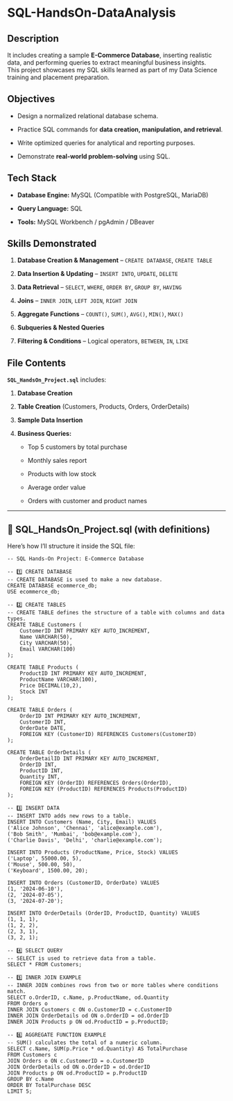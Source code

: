 # SQL-HandsOn-DataAnalysis

## Description

It includes creating a sample **E-Commerce Database**, inserting realistic data, and performing queries to extract meaningful business insights.  
This project showcases my SQL skills learned as part of my Data Science training and placement preparation.

## Objectives

- Design a normalized relational database schema.
  
- Practice SQL commands for **data creation, manipulation, and retrieval**.
  
- Write optimized queries for analytical and reporting purposes.
  
- Demonstrate **real-world problem-solving** using SQL.


## Tech Stack

- **Database Engine:** MySQL (Compatible with PostgreSQL, MariaDB)
  
- **Query Language:** SQL
  
- **Tools:** MySQL Workbench / pgAdmin / DBeaver


## Skills Demonstrated

1. **Database Creation & Management** – `CREATE DATABASE`, `CREATE TABLE`
   
2. **Data Insertion & Updating** – `INSERT INTO`, `UPDATE`, `DELETE`
   
3. **Data Retrieval** – `SELECT`, `WHERE`, `ORDER BY`, `GROUP BY`, `HAVING`
   
4. **Joins** – `INNER JOIN`, `LEFT JOIN`, `RIGHT JOIN`
   
5. **Aggregate Functions** – `COUNT()`, `SUM()`, `AVG()`, `MIN()`, `MAX()`
    
6. **Subqueries & Nested Queries**
    
7. **Filtering & Conditions** – Logical operators, `BETWEEN`, `IN`, `LIKE`


## File Contents

**`SQL_HandsOn_Project.sql`** includes:

1. **Database Creation**
   
2. **Table Creation** (Customers, Products, Orders, OrderDetails)
   
3. **Sample Data Insertion**
   
4. **Business Queries:**
   
   - Top 5 customers by total purchase
     
   - Monthly sales report
     
   - Products with low stock
     
   - Average order value
     
   - Orders with customer and product names


---

## **📄 SQL_HandsOn_Project.sql (with definitions)**

Here’s how I’ll structure it inside the SQL file:

```
-- SQL Hands-On Project: E-Commerce Database

-- 1️⃣ CREATE DATABASE
-- CREATE DATABASE is used to make a new database.
CREATE DATABASE ecommerce_db;
USE ecommerce_db;

-- 2️⃣ CREATE TABLES
-- CREATE TABLE defines the structure of a table with columns and data types.
CREATE TABLE Customers (
    CustomerID INT PRIMARY KEY AUTO_INCREMENT,
    Name VARCHAR(50),
    City VARCHAR(50),
    Email VARCHAR(100)
);

CREATE TABLE Products (
    ProductID INT PRIMARY KEY AUTO_INCREMENT,
    ProductName VARCHAR(100),
    Price DECIMAL(10,2),
    Stock INT
);

CREATE TABLE Orders (
    OrderID INT PRIMARY KEY AUTO_INCREMENT,
    CustomerID INT,
    OrderDate DATE,
    FOREIGN KEY (CustomerID) REFERENCES Customers(CustomerID)
);

CREATE TABLE OrderDetails (
    OrderDetailID INT PRIMARY KEY AUTO_INCREMENT,
    OrderID INT,
    ProductID INT,
    Quantity INT,
    FOREIGN KEY (OrderID) REFERENCES Orders(OrderID),
    FOREIGN KEY (ProductID) REFERENCES Products(ProductID)
);

-- 3️⃣ INSERT DATA
-- INSERT INTO adds new rows to a table.
INSERT INTO Customers (Name, City, Email) VALUES
('Alice Johnson', 'Chennai', 'alice@example.com'),
('Bob Smith', 'Mumbai', 'bob@example.com'),
('Charlie Davis', 'Delhi', 'charlie@example.com');

INSERT INTO Products (ProductName, Price, Stock) VALUES
('Laptop', 55000.00, 5),
('Mouse', 500.00, 50),
('Keyboard', 1500.00, 20);

INSERT INTO Orders (CustomerID, OrderDate) VALUES
(1, '2024-06-10'),
(2, '2024-07-05'),
(3, '2024-07-20');

INSERT INTO OrderDetails (OrderID, ProductID, Quantity) VALUES
(1, 1, 1),
(1, 2, 2),
(2, 3, 1),
(3, 2, 1);

-- 4️⃣ SELECT QUERY
-- SELECT is used to retrieve data from a table.
SELECT * FROM Customers;

-- 5️⃣ INNER JOIN EXAMPLE
-- INNER JOIN combines rows from two or more tables where conditions match.
SELECT o.OrderID, c.Name, p.ProductName, od.Quantity
FROM Orders o
INNER JOIN Customers c ON o.CustomerID = c.CustomerID
INNER JOIN OrderDetails od ON o.OrderID = od.OrderID
INNER JOIN Products p ON od.ProductID = p.ProductID;

-- 6️⃣ AGGREGATE FUNCTION EXAMPLE
-- SUM() calculates the total of a numeric column.
SELECT c.Name, SUM(p.Price * od.Quantity) AS TotalPurchase
FROM Customers c
JOIN Orders o ON c.CustomerID = o.CustomerID
JOIN OrderDetails od ON o.OrderID = od.OrderID
JOIN Products p ON od.ProductID = p.ProductID
GROUP BY c.Name
ORDER BY TotalPurchase DESC
LIMIT 5;

```



